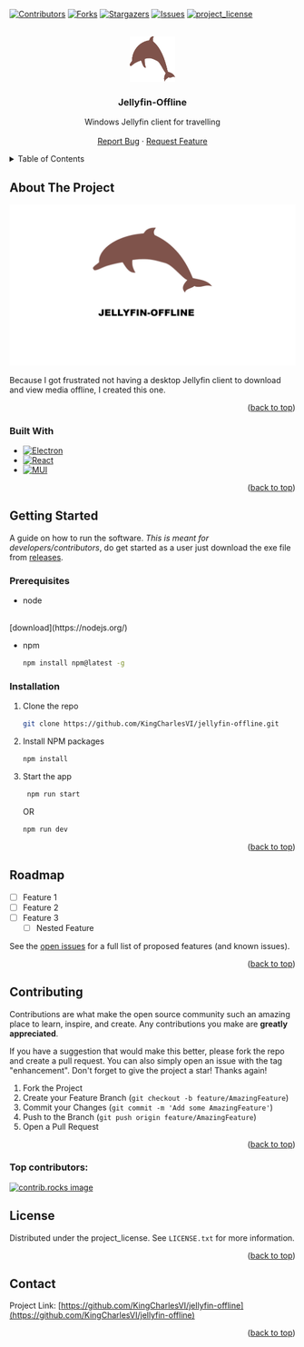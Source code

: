 <!-- Improved compatibility of back to top link: See: https://github.com/othneildrew/Best-README-Template/pull/73 -->
<a id="readme-top"></a>
<!--
*** Thanks for checking out the Best-README-Template. If you have a suggestion
*** that would make this better, please fork the repo and create a pull request
*** or simply open an issue with the tag "enhancement".
*** Don't forget to give the project a star!
*** Thanks again! Now go create something AMAZING! :D
-->



<!-- PROJECT SHIELDS -->
<!--
*** I'm using markdown "reference style" links for readability.
*** Reference links are enclosed in brackets [ ] instead of parentheses ( ).
*** See the bottom of this document for the declaration of the reference variables
*** for contributors-url, forks-url, etc. This is an optional, concise syntax you may use.
*** https://www.markdownguide.org/basic-syntax/#reference-style-links
-->
[![Contributors][contributors-shield]][contributors-url]
[![Forks][forks-shield]][forks-url]
[![Stargazers][stars-shield]][stars-url]
[![Issues][issues-shield]][issues-url]
[![project_license][license-shield]][license-url]



<!-- PROJECT LOGO -->
<br />
<div align="center">
  <a href="https://github.com/KingCharlesVI/jellyfin-offline">
    <img src="images/logo.svg" alt="Logo" width="80" height="80">
  </a>

<h3 align="center">Jellyfin-Offline</h3>

  <p align="center">
    Windows Jellyfin client for travelling
    <br />
    <br />
    <a href="https://github.com/KingCharlesVI/jellyfin-offline/issues/new?labels=bug&template=bug_report.md">Report Bug</a>
    &middot;
    <a href="https://github.com/KingCharlesVI/jellyfin-offline/issues/new?labels=enhancement&template=feature_request.md">Request Feature</a>
  </p>
</div>



<!-- TABLE OF CONTENTS -->
<details>
  <summary>Table of Contents</summary>
  <ol>
    <li>
      <a href="#about-the-project">About The Project</a>
      <ul>
        <li><a href="#built-with">Built With</a></li>
      </ul>
    </li>
    <li>
      <a href="#getting-started">Getting Started</a>
      <ul>
        <li><a href="#prerequisites">Prerequisites</a></li>
        <li><a href="#installation">Installation</a></li>
      </ul>
    </li>
    <li><a href="#roadmap">Roadmap</a></li>
    <li><a href="#contributing">Contributing</a></li>
    <li><a href="#license">License</a></li>
    <li><a href="#contact">Contact</a></li>
  </ol>
</details>



<!-- ABOUT THE PROJECT -->
## About The Project

<img src="images/jellyfin-offline-header.png" alt="Header">

Because I got frustrated not having a desktop Jellyfin client to download and view media offline, I created this one.

<p align="right">(<a href="#readme-top">back to top</a>)</p>



### Built With

* [![Electron][Electron]][Electron-url]
* [![React][React.js]][React-url]
* [![MUI][MUI]][MUI-url]

<p align="right">(<a href="#readme-top">back to top</a>)</p>



<!-- GETTING STARTED -->
## Getting Started

A guide on how to run the software. *This is meant for developers/contributors*, do get started as a user just download the exe file from [releases](htttps://google.com).

### Prerequisites

* node
<br />
[download](https://nodejs.org/)

* npm
  ```sh
  npm install npm@latest -g
  ```

### Installation

1. Clone the repo
   ```sh
   git clone https://github.com/KingCharlesVI/jellyfin-offline.git
   ```
2. Install NPM packages
   ```sh
   npm install
   ```
3. Start the app
   ```sh
    npm run start
    ```
    OR
    
    ```sh
    npm run dev
   ```

<p align="right">(<a href="#readme-top">back to top</a>)</p>



<!-- ROADMAP -->
## Roadmap

- [ ] Feature 1
- [ ] Feature 2
- [ ] Feature 3
    - [ ] Nested Feature

See the [open issues](https://github.com/KingCharlesVI/jellyfin-offline/issues) for a full list of proposed features (and known issues).

<p align="right">(<a href="#readme-top">back to top</a>)</p>



<!-- CONTRIBUTING -->
## Contributing

Contributions are what make the open source community such an amazing place to learn, inspire, and create. Any contributions you make are **greatly appreciated**.

If you have a suggestion that would make this better, please fork the repo and create a pull request. You can also simply open an issue with the tag "enhancement".
Don't forget to give the project a star! Thanks again!

1. Fork the Project
2. Create your Feature Branch (`git checkout -b feature/AmazingFeature`)
3. Commit your Changes (`git commit -m 'Add some AmazingFeature'`)
4. Push to the Branch (`git push origin feature/AmazingFeature`)
5. Open a Pull Request

<p align="right">(<a href="#readme-top">back to top</a>)</p>

### Top contributors:

<a href="https://github.com/KingCharlesVI/jellyfin-offline/graphs/contributors">
  <img src="https://contrib.rocks/image?repo=KingCharlesVI/jellyfin-offline" alt="contrib.rocks image" />
</a>



<!-- LICENSE -->
## License

Distributed under the project_license. See `LICENSE.txt` for more information.

<p align="right">(<a href="#readme-top">back to top</a>)</p>



<!-- CONTACT -->
## Contact

Project Link: [https://github.com/KingCharlesVI/jellyfin-offline](https://github.com/KingCharlesVI/jellyfin-offline)

<p align="right">(<a href="#readme-top">back to top</a>)</p>



<!-- MARKDOWN LINKS & IMAGES -->
<!-- https://www.markdownguide.org/basic-syntax/#reference-style-links -->
[contributors-shield]: https://img.shields.io/github/contributors/KingCharlesVI/jellyfin-offline.svg?style=for-the-badge
[contributors-url]: https://github.com/KingCharlesVI/jellyfin-offline/graphs/contributors
[forks-shield]: https://img.shields.io/github/forks/KingCharlesVI/jellyfin-offline.svg?style=for-the-badge
[forks-url]: https://github.com/KingCharlesVI/jellyfin-offline/network/members
[stars-shield]: https://img.shields.io/github/stars/KingCharlesVI/jellyfin-offline.svg?style=for-the-badge
[stars-url]: https://github.com/KingCharlesVI/jellyfin-offline/stargazers
[issues-shield]: https://img.shields.io/github/issues/KingCharlesVI/jellyfin-offline.svg?style=for-the-badge
[issues-url]: https://github.com/KingCharlesVI/jellyfin-offline/issues
[license-shield]: https://img.shields.io/github/license/KingCharlesVI/jellyfin-offline.svg?style=for-the-badge
[license-url]: https://github.com/KingCharlesVI/jellyfin-offline/blob/master/LICENSE.txt
[linkedin-shield]: https://img.shields.io/badge/-LinkedIn-black.svg?style=for-the-badge&logo=linkedin&colorB=555
[linkedin-url]: https://linkedin.com/in/linkedin_username
[product-screenshot]: images/screenshot.png
[Electron]: https://img.shields.io/badge/-electron-F1C40F?style=for-the-badge&labelColor=17202A&logo=electron&logoColor=61DBFB
[Electron-url]: https://electronjs.org/
[React.js]: https://img.shields.io/badge/React-20232A?style=for-the-badge&logo=react&logoColor=61DAFB
[React-url]: https://reactjs.org/
[MUI]: https://img.shields.io/badge/Material%20UI-007FFF?style=for-the-badge&logo=mui&logoColor=white
[MUI-url]: https://mui.com/